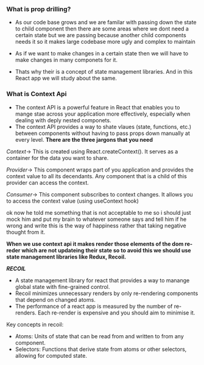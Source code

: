 ### What is prop drilling?

- As our code base grows and we are familar with passing down the state to child component then there are some areas where we dont need a certain state but we are passing because another child components needs it so it makes large codebase more ugly and complex to maintain
- As if we want to make changes in a certain state then we will have to make changes in many componets for it.

- Thats why their is a concept of state management libraries. And in this React app we will study about the same.

### **What is Context Api**

- The context API is a powerful feature in React that enables you to mange stae across your application more effectively, especially when dealing with deply nested componets.
- The context API provides a way to shate vlaues (state, functions, etc.) between components without having to pass props down manually at every level.
**There are the three jargons that you need**

*Context*-> This is created using React.createContext(). It serves as a container for the data you want to share.

*Provider*-> This component wraps part of you application and provides the context value to all its decendants. Any component that is a child of this provider can access the context.

*Consumer*-> This component subscribes to context changes. It allows you to access the context value (using useContext hook)


ok now he told me something that is not acceptable to me so i should just mock him and put my brain to whatever someone says and tell him if he wrong and write this is the way of happiness rather that taking negative thought from it.


**When we use context api it makes render those elements of the dom re-reder which are not updateing their state so to avoid this we should use state management libraries like Redux, Recoil.**

***RECOIL***

- A state management library for react that provides a way to manange global state with fine-grained control.
- Recoil minimizes unnecessary renders by only re-rendering components that depend on changed atoms.
- The performance of a react app is measured by the number of re-renders. Each re-render is expensive and you should aim to minimise it.

Key concepts in recoil:
- Atoms: Units of state that can be read from and written to from any component.
- Selectors: Functions that derive state from atoms or other selectors, allowing for computed state.

